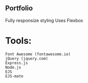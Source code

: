 ## Portfolio
Fully responsize styling
Uses Flexbox

# Tools:
    Font Awesome (fontawesome.io)
	jQuery (jquery.com)
    Express.js
    Node.js
    EJS
    EJS-mate